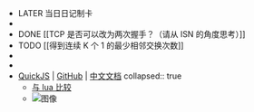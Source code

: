 - LATER  当日日记制卡
-
- DONE [[TCP 是否可以改为两次握手？（请从 ISN 的角度思考）]]
- TODO [[得到连续 K 个 1 的最少相邻交换次数]]
-
-
- [QuickJS](https://bellard.org/quickjs/) | [GitHub](https://github.com/bellard/quickjs) | [中文文档](https://github.com/quickjs-zh/QuickJS)
  collapsed:: true
	- [与 lua 比较](https://www.zhihu.com/question/395593519/answer/2738722877)
	- ![图像](https://pbs.twimg.com/media/Fga83X5XkAI_Acm?format=png&name=900x900)